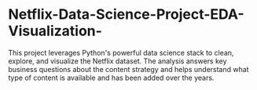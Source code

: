 # Netflix-Data-Science-Project-EDA-Visualization-
This project leverages Python's powerful data science stack to clean, explore, and visualize the Netflix dataset. The analysis answers key business questions about the content strategy and helps understand what type of content is available and has been added over the years.
